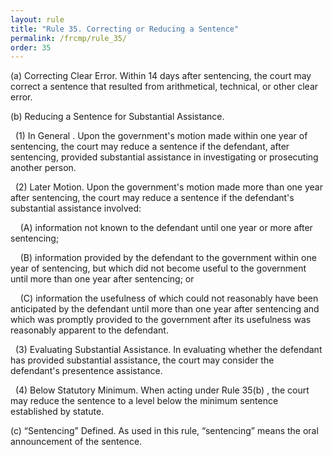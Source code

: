 ```yaml
---
layout: rule
title: "Rule 35. Correcting or Reducing a Sentence"
permalink: /frcmp/rule_35/
order: 35
---
```


(a) Correcting Clear Error. Within 14 days after sentencing, the court may correct a sentence that resulted from arithmetical, technical, or other clear error.


(b) Reducing a Sentence for Substantial Assistance.


&nbsp;&nbsp;(1) In General . Upon the government's motion made within one year of sentencing, the court may reduce a sentence if the defendant, after sentencing, provided substantial assistance in investigating or prosecuting another person.


&nbsp;&nbsp;(2) Later Motion. Upon the government's motion made more than one year after sentencing, the court may reduce a sentence if the defendant's substantial assistance involved:


&nbsp;&nbsp;&nbsp;&nbsp;(A) information not known to the defendant until one year or more after sentencing;


&nbsp;&nbsp;&nbsp;&nbsp;(B) information provided by the defendant to the government within one year of sentencing, but which did not become useful to the government until more than one year after sentencing; or


&nbsp;&nbsp;&nbsp;&nbsp;(C) information the usefulness of which could not reasonably have been anticipated by the defendant until more than one year after sentencing and which was promptly provided to the government after its usefulness was reasonably apparent to the defendant.


&nbsp;&nbsp;(3) Evaluating Substantial Assistance. In evaluating whether the defendant has provided substantial assistance, the court may consider the defendant's presentence assistance.


&nbsp;&nbsp;(4) Below Statutory Minimum. When acting under Rule 35(b) , the court may reduce the sentence to a level below the minimum sentence established by statute.


(c) “Sentencing” Defined. As used in this rule, “sentencing” means the oral announcement of the sentence.
